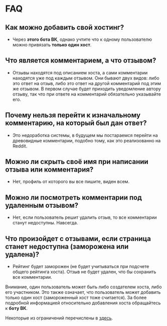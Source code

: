 # FAQ

## Как можно добавить свой хостинг?
 - Через **этого бота ВК**, однако учтите что к одному пользователю можно привязать **только один хост**.

## Что является комментарием, а что отзывом?
 - Отзывы находятся под описанием хоста, а сами комментарии находятся уже под каждым отзывом. Они бывают двух видов: либо это ответ на отзыв, либо это ответ на другой комментарий под этим же отзывом. В первом случае будет приходить уведомление автору отзыву, так что при ответе на комментарий обязательно указывайте его.

## Почему нельзя перейти к изначальному комментарию, на который был дан ответ?
 - Это недоработка системы, в будущем мы постараемся перейти на древовидные комментарии, подобно тому, как это реализованно на Reddit.

## Можно ли скрыть своё имя при написании отзыва или комментария?
 - Нет, профиль от которого вы все пишите, виден всем.

## Можно ли посмотреть комментарии под удаленным отзывом?
 - Нет, если пользователь решит удалить отзыв, то все комментарии станут недоступны. Навсегда.

## Что произойдет с отзывами, если страница станет недоступна (заморожена или удалена)?
 - Рейтинг будет заморожен (не будет учитываться при подсчете общего рейтинга хоста). Отзыв не будет удален, что бы сохранить все комментарии.

Внимание, один пользователь может быть либо создателем хоста, либо его участником. Это также означает, что пользователь может добавить только один хост (замороженный хост тоже считается). За более подробной информацией относительно добавления хоста обращайтесь к **боту ВК**.

Некоторые из ограничений перечислены в [здесь](./restrictions.md).